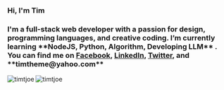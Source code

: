 <h3 align="left">Hi, I'm Tim</h3>

<h3 align="left">
I'm a full-stack web developer with a passion for design, programming languages, and creative coding.
  I’m currently learning **NodeJS, Python, Algorithm, Developing LLM** . 
  You can find me on 
  <a href="https://facebook.com/timothytjoe" target="_blank">Facebook</a>, 
  <a href="https://linkedin/in/timtjoe" target="_blank">LinkedIn</a>, 
  <a href="https://twitter.com/timtjoe" target="_blank">Twitter</a>, 
  and **timtheme@yahoo.com**
</h3>

<div><img align="left" src="https://github-readme-stats.vercel.app/api/top-langs?username=timtjoe&show_icons=true&locale=en&layout=compact" alt="timtjoe" /></div>
<div align="left"> <img src="https://komarev.com/ghpvc/?username=timtjoe&label=Profile%20views&color=0e75b6&style=flat-square" alt="timtjoe" /> </div>


